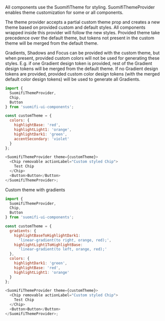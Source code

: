 All components use the SuomifiTheme for styling. SuomifiThemeProvider enables theme customization for some or all components.

The theme provider accepts a partial custom theme prop and creates a new theme based on provided custom and default styles. All components wrapped inside this provider will follow the new styles. Provided theme take precedence over the default theme, but tokens not present in the custom theme will be merged from the default theme.

Gradients, Shadows and Focus can be provided with the custom theme, but when present, provided custom colors will not be used for generating these styles. E.g. if one Gradient design token is provided, rest of the Gradient design tokens will be merged from the default theme. If no Gradient design tokens are provided, provided custom color design tokens (with the merged default color design tokens) will be used to generate all Gradients.

```js
import {
  SuomifiThemeProvider,
  Chip,
  Button
} from 'suomifi-ui-components';

const customTheme = {
  colors: {
    highlightBase: 'red',
    highlightLight1: 'orange',
    highlightDark1: 'green',
    accentSecondary: 'violet'
  }
};

<SuomifiThemeProvider theme={customTheme}>
  <Chip removable actionLabel="Custom styled Chip">
    Test Chip
  </Chip>
  <Button>Button</Button>
</SuomifiThemeProvider>;
```

Custom theme with gradients

```js
import {
  SuomifiThemeProvider,
  Chip,
  Button
} from 'suomifi-ui-components';

const customTheme = {
  gradients: {
    highlightBaseToHighlightDark1:
      'linear-gradient(to right, orange, red);',
    highlightLight1ToHighlightBase:
      'linear-gradient(to left, orange, red);'
  },
  colors: {
    highlightDark1: 'green',
    highlightBase: 'red',
    highlightLight1: 'orange'
  }
};

<SuomifiThemeProvider theme={customTheme}>
  <Chip removable actionLabel="Custom styled Chip">
    Test Chip
  </Chip>
  <Button>Button</Button>
</SuomifiThemeProvider>;
```
